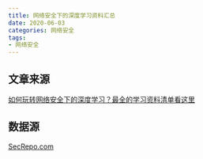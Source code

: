 ```yaml
---
title: 网络安全下的深度学习资料汇总
date: 2020-06-03
categories: 网络安全
tags: 
- 网络安全
---
```

## 文章来源
[如何玩转网络安全下的深度学习？最全的学习资料清单看这里](https://www.leiphone.com/news/201701/RdVHBwh9y0kuvTGJ.html)

## 数据源
[SecRepo.com](http://www.secrepo.com/)

